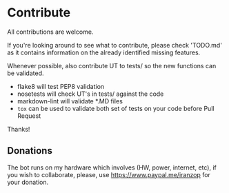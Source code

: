 # Contribute

All contributions are welcome.

If you're looking around to see what to contribute, please check 'TODO.md' as it contains information on the already identified missing features.

Whenever possible, also contribute UT to tests/ so the new functions can be validated.

- flake8 will test PEP8 validation
- nosetests will check UT's in tests/ against the code
- markdown-lint will validate *.MD files
- `tox` can be used to validate both set of tests on your code before Pull Request

Thanks!

## Donations

The bot runs on my hardware which involves (HW, power, internet, etc), if
you wish to collaborate, please, use <https://www.paypal.me/iranzop> for
your donation.
